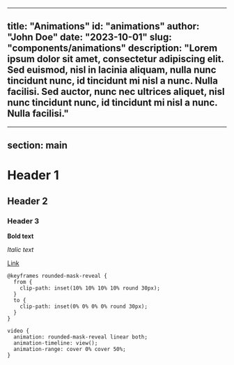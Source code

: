 ----
title: "Animations"
id: "animations"
author: "John Doe"
date: "2023-10-01"
slug: "components/animations"
description: "Lorem ipsum dolor sit amet, consectetur adipiscing elit. Sed euismod, nisl in lacinia aliquam, nulla nunc tincidunt nunc, id tincidunt mi nisl a nunc. Nulla facilisi. Sed auctor, nunc nec ultrices aliquet, nisl nunc tincidunt nunc, id tincidunt mi nisl a nunc. Nulla facilisi."
----

---
section: main
---

# Header 1

## Header 2

### Header 3

**Bold text**

_Italic text_

[Link](https://example.com)

```
@keyframes rounded-mask-reveal {
  from {
    clip-path: inset(10% 10% 10% 10% round 30px);
  }
  to {
    clip-path: inset(0% 0% 0% 0% round 30px);
  }
}

video {
  animation: rounded-mask-reveal linear both;
  animation-timeline: view();
  animation-range: cover 0% cover 50%;
}
```
